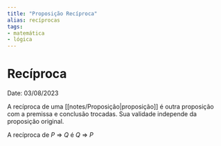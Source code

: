 ```yaml
---
title: "Proposição Recíproca"
alias: recíprocas
tags:
- matemática
- lógica
---
```

# Recíproca

Date: 03/08/2023

A recíproca de uma [[notes/Proposição|proposição]] é outra proposição com a premissa e conclusão trocadas. Sua validade independe da proposição original.

A recíproca de $P$ $\Rightarrow$ $Q$ é $Q$ $\Rightarrow$ $P$